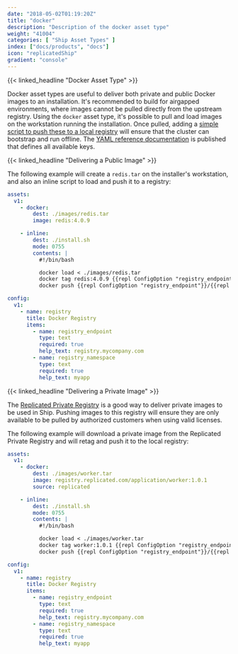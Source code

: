 ```yaml
---
date: "2018-05-02T01:19:20Z"
title: "docker"
description: "Description of the docker asset type"
weight: "41004"
categories: [ "Ship Asset Types" ]
index: ["docs/products", "docs"]
icon: "replicatedShip"
gradient: "console"
---
```


{{< linked_headline "Docker Asset Type" >}}

Docker asset types are useful to deliver both private and public Docker images to an installation. It's recommended to build for airgapped environments, where images cannot be pulled directly from the upstream registry. Using the `docker` asset type, it's possible to pull and load images on the workstation running the installation. Once pulled, adding a [simple script to push these to a local registry](/docs/ship/playbooks/airgap-kubernetes/) will ensure that the cluster can bootstrap and run offline. The [YAML reference documentation](https://help.staging.replicated.com/api/ship-assets/docker/) is published that defines all available keys.

{{< linked_headline "Delivering a Public Image" >}}

The following example will create a `redis.tar` on the installer's workstation, and also an inline script to load and push it to a registry:

```yaml
assets:
  v1:
    - docker:
        dest: ./images/redis.tar
        image: redis:4.0.9

    - inline:
        dest: ./install.sh
        mode: 0755
        contents: |
          #!/bin/bash

          docker load < ./images/redis.tar
          docker tag redis:4.0.9 {{repl ConfigOption "registry_endpoint"}}/{{repl ConfigOption "registry_namespace"}}/redis:4.0.9
          docker push {{repl ConfigOption "registry_endpoint"}}/{{repl ConfigOption "registry_namespace"}}/redis:4.0.9

config:
  v1:
    - name: registry
      title: Docker Registry
      items:
        - name: registry_endpoint
          type: text
          required: true
          help_text: registry.mycompany.com
        - name: registry_namespace
          type: text
          required: true
          help_text: myapp

```

{{< linked_headline "Delivering a Private Image" >}}

The [Replicated Private Registry](/docs/registry/security/) is a good way to deliver private images to be used in Ship. Pushing images to this registry will ensure they are only available to be pulled by authorized customers when using valid licenses.

The following example will download a private image from the Replicated Private Registry and will retag and push it to the local registry:

```yaml
assets:
  v1:
    - docker:
        dest: ./images/worker.tar
        image: registry.replicated.com/application/worker:1.0.1
        source: replicated

    - inline:
        dest: ./install.sh
        mode: 0755
        contents: |
          #!/bin/bash

          docker load < ./images/worker.tar
          docker tag worker:1.0.1 {{repl ConfigOption "registry_endpoint"}}/{{repl ConfigOption "registry_namespace"}}/worker:1.0.1
          docker push {{repl ConfigOption "registry_endpoint"}}/{{repl ConfigOption "registry_namespace"}}/worker:1.0.1

config:
  v1:
    - name: registry
      title: Docker Registry
      items:
        - name: registry_endpoint
          type: text
          required: true
          help_text: registry.mycompany.com
        - name: registry_namespace
          type: text
          required: true
          help_text: myapp
```